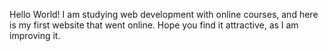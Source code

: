 Hello World!
I am studying web development with online courses, and here is my first website that went online. 
Hope you find it attractive, as I am improving it.
